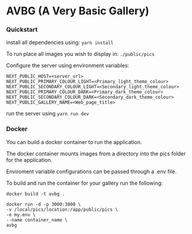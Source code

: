 # AVBG (A Very Basic Gallery)

### Quickstart

install all dependencies using:
`yarn install`

To run place all images you wish to display in:
`./public/pics`

Configure the server using environment variables:
```
NEXT_PUBLIC_HOST=<server_url>
NEXT_PUBLIC_PRIMARY_COLOUR_LIGHT=<Primary_light_theme_colour>
NEXT_PUBLIC_SECONDARY_COLOUR_LIGHT=<Secondary_light_theme_colour>
NEXT_PUBLIC_PRIMARY_COLOUR_DARK=<Primary_dark_theme_colour>
NEXT_PUBLIC_SECONDARY_COLOUR_DARK=<Secondary_dark_theme_colour>
NEXT_PUBLIC_GALLERY_NAME=<Web_page_title>
```

run the server using `yarn run dev`

### Docker

You can build a docker container to run the application.

The docker container mounts images from a directory into the pics folder for the application.

Enviroment variable configurations can be passed through a .env file.

To build and run the container for your gallery run the following:
```
docker build -t avbg .

docker run -d -p 3000:3000 \
-v /local/pics/location:/app/public/pics \
-e my.env \
--name container_name \
avbg
```